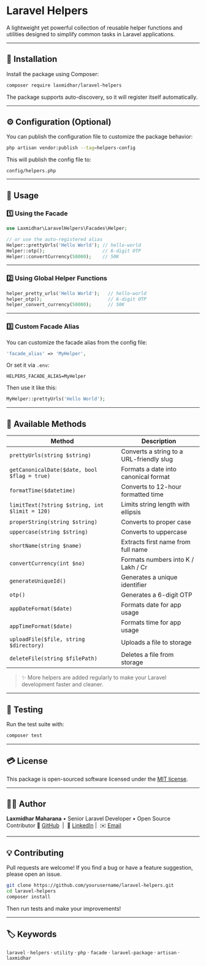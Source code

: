 # Laravel Helpers

A lightweight yet powerful collection of reusable helper functions and utilities designed to simplify common tasks in Laravel applications.

---

## 🚀 Installation

Install the package using Composer:

```bash
composer require laxmidhar/laravel-helpers
````

The package supports auto-discovery, so it will register itself automatically.

---

## ⚙️ Configuration (Optional)

You can publish the configuration file to customize the package behavior:

```bash
php artisan vendor:publish --tag=helpers-config
```

This will publish the config file to:

```
config/helpers.php
```

---

## 🧩 Usage

### 1️⃣ Using the Facade

```php
use Laxmidhar\LaravelHelpers\Facades\Helper;

// or use the auto-registered alias
Helper::prettyUrls('Hello World'); // hello-world
Helper::otp();                     // 6-digit OTP
Helper::convertCurrency(50000);    // 50K
```

---

### 2️⃣ Using Global Helper Functions

```php
helper_pretty_urls('Hello World');   // hello-world
helper_otp();                        // 6-digit OTP
helper_convert_currency(50000);      // 50K
```

---

### 3️⃣ Custom Facade Alias

You can customize the facade alias from the config file:

```php
'facade_alias' => 'MyHelper',
```

Or set it via `.env`:

```env
HELPERS_FACADE_ALIAS=MyHelper
```

Then use it like this:

```php
MyHelper::prettyUrls('Hello World');
```

---

## 🧠 Available Methods

| Method                                         | Description                              |
| ---------------------------------------------- | ---------------------------------------- |
| `prettyUrls(string $string)`                   | Converts a string to a URL-friendly slug |
| `getCanonicalDate($date, bool $flag = true)`   | Formats a date into canonical format     |
| `formatTime($datetime)`                        | Converts to 12-hour formatted time       |
| `limitText(?string $string, int $limit = 120)` | Limits string length with ellipsis       |
| `properString(string $string)`                 | Converts to proper case                  |
| `uppercase(string $string)`                    | Converts to uppercase                    |
| `shortName(string $name)`                      | Extracts first name from full name       |
| `convertCurrency(int $no)`                     | Formats numbers into K / Lakh / Cr       |
| `generateUniqueId()`                           | Generates a unique identifier            |
| `otp()`                                        | Generates a 6-digit OTP                  |
| `appDateFormat($date)`                         | Formats date for app usage               |
| `appTimeFormat($date)`                         | Formats time for app usage               |
| `uploadFile($file, string $directory)`         | Uploads a file to storage                |
| `deleteFile(string $filePath)`                 | Deletes a file from storage              |

> ✨ More helpers are added regularly to make your Laravel development faster and cleaner.

---

## 🧪 Testing

Run the test suite with:

```bash
composer test
```

---

## 💳 License

This package is open-sourced software licensed under the [MIT license](LICENSE).

---

## 👨‍💻 Author

**Laxmidhar Maharana** •
Senior Laravel Developer • Open Source Contributor
🔗 <a href="https://github.com/dante-san" target="_blank">GitHub</a>  |  💼 <a href="https://www.linkedin.com/in/laxmidharmaharana/" target="_blank">LinkedIn</a>  |  ✉️ [Email](mailto:papu.team7@gmail.com)

---

## 💡 Contributing

Pull requests are welcome!
If you find a bug or have a feature suggestion, please open an issue.

```bash
git clone https://github.com/yourusername/laravel-helpers.git
cd laravel-helpers
composer install
```

Then run tests and make your improvements!

---

## 🏷️ Keywords

`laravel` · `helpers` · `utility` · `php` · `facade` · `laravel-package` · `artisan` · `laxmidhar`

